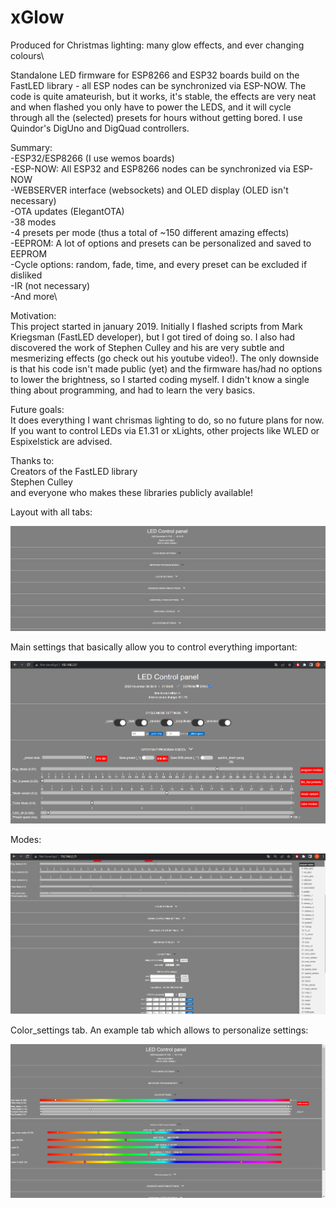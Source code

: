 # xGlow
Produced for Christmas lighting: many glow effects, and ever changing colours\

 Standalone LED firmware for ESP8266 and ESP32 boards build on the FastLED library - all ESP nodes can be synchronized via ESP-NOW. The code is quite amateurish, but it works, it's stable, the effects are very neat and when flashed you only have to power the LEDS, and it will cycle through all the (selected) presets for hours without getting bored. I use Quindor's DigUno and DigQuad controllers.

 Summary:\
 -ESP32/ESP8266 (I use wemos boards)\
 -ESP-NOW: All ESP32 and ESP8266 nodes can be synchronized via ESP-NOW\
 -WEBSERVER interface (websockets) and OLED display (OLED isn't necessary)\
 -OTA updates (ElegantOTA)\
 -38 modes\
 -4 presets per mode (thus a total of ~150 different amazing effects)\
 -EEPROM: A lot of options and presets can be personalized and saved to EEPROM\
 -Cycle options: random, fade, time, and every preset can be excluded if disliked\
 -IR (not necessary)\
 -And more\

 Motivation:\
This project started in january 2019. Initially I flashed scripts from Mark Kriegsman (FastLED developer), but I got tired of doing so. I also had discovered the work of Stephen Culley and his are very subtle and mesmerizing effects (go check out his youtube video!). The only downside is that his code isn't made public (yet) and the firmware has/had no options to lower the brightness, so I started coding myself. I didn't know a single thing about programming, and had to learn the very basics.


Future goals:\
It does everything I want chrismas lighting to do, so no future plans for now. If you want to control LEDs via E1.31 or xLights, other projects like WLED or Espixelstick are advised.


Thanks to:\
Creators of the FastLED library\
Stephen Culley\
and everyone who makes these libraries publicly available!

Layout with all tabs:

![](images/layout.jpg)

Main settings that basically allow you to control everything important:

![](images/Main_settings.png)

Modes:

![](images/modes.png)

Color_settings tab. An example tab which allows to personalize settings:

![](images/example_colorsettings.jpg)

